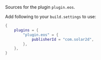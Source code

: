Sources for the plugin `plugin.eos`.

Add following to your `build.settings` to use:
```lua
{
    plugins = {
        "plugin.eos" = {
            publisherId = "com.solar2d",
        },
    },
}
```
